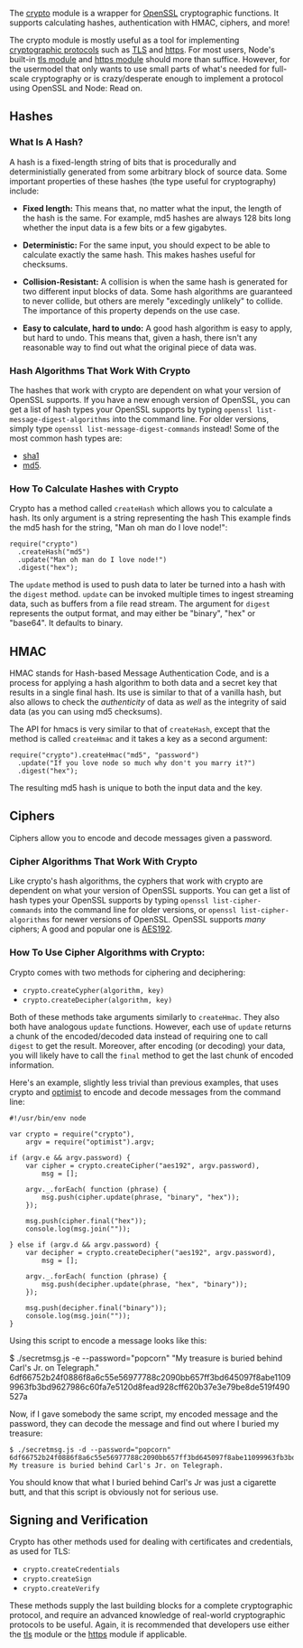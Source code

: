 The [crypto](http://nodejs.org/docs/v0.4.10/api/crypto.html) module is a wrapper for [OpenSSL](http://en.wikipedia.org/wiki/Openssl) cryptographic functions. It supports calculating hashes, authentication with HMAC, ciphers, and more!

The crypto module is mostly useful as a tool for implementing [cryptographic protocols](http://en.wikipedia.org/wiki/Cryptographic_protocol) such as [TLS](http://en.wikipedia.org/wiki/Transport_Layer_Security) and [https](http://en.wikipedia.org/wiki/Https). For most users, Node's built-in [tls module](http://nodejs.org/docs/v0.4.10/api/tls.html) and [https module](http://nodejs.org/docs/v0.4.10/api/https.html) should more than suffice. However, for the usermodel that only wants to use small parts of what's needed for full-scale cryptography or is crazy/desperate enough to implement a protocol using OpenSSL and Node: Read on.

## Hashes

### What Is A Hash?

A hash is a fixed-length string of bits that is procedurally and deterministially generated from some arbitrary block of source data. Some important properties of these hashes (the type useful for cryptography) include:

* **Fixed length:** This means that, no matter what the input, the length of the hash is the same. For example, md5 hashes are always 128 bits long whether the input data is a few bits or a few gigabytes.

* **Deterministic:** For the same input, you should expect to be able to calculate exactly the same hash. This makes hashes useful for checksums.

* **Collision-Resistant:** A collision is when the same hash is generated for two different input blocks of data. Some hash algorithms are guaranteed to never collide, but others are merely "excedingly unlikely" to collide. The importance of this property depends on the use case.

* **Easy to calculate, hard to undo:** A good hash algorithm is easy to apply, but hard to undo. This means that, given a hash, there isn't any reasonable way to find out what the original piece of data was.

### Hash Algorithms That Work With Crypto

The hashes that work with crypto are dependent on what your version of OpenSSL supports. If you have a new enough version of OpenSSL, you can get a list of hash types your OpenSSL supports by typing `openssl list-message-digest-algorithms` into the command line. For older versions, simply type `openssl list-message-digest-commands` instead! Some of the most common hash types are: 

* [sha1](http://en.wikipedia.org/wiki/Sha1)
* [md5](http://en.wikipedia.org/wiki/Md5).

### How To Calculate Hashes with Crypto

Crypto has a method called `createHash` which allows you to calculate a hash. Its only argument is a string representing the hash This example finds the md5 hash for the string, "Man oh man do I love node!":

    require("crypto")
      .createHash("md5")
      .update("Man oh man do I love node!")
      .digest("hex");

The `update` method is used to push data to later be turned into a hash with the `digest` method. `update` can be invoked multiple times to ingest streaming data, such as buffers from a file read stream. The argument for `digest` represents the output format, and may either be "binary", "hex" or "base64". It defaults to binary.

## HMAC

HMAC stands for Hash-based Message Authentication Code, and is a process for applying a hash algorithm to both data and a secret key that results in a single final hash. Its use is similar to that of a vanilla hash, but also allows to check the *authenticity* of data as *well* as the integrity of said data (as you can using md5 checksums).

The API for hmacs is very similar to that of `createHash`, except that the method is called `createHmac` and it takes a key as a second argument:

    require("crypto").createHmac("md5", "password")
      .update("If you love node so much why don't you marry it?")
      .digest("hex");

The resulting md5 hash is unique to both the input data and the key.

## Ciphers

Ciphers allow you to encode and decode messages given a password.

### Cipher Algorithms That Work With Crypto

Like crypto's hash algorithms, the cyphers that work with crypto are dependent on what your version of OpenSSL supports. You can get a list of hash types your OpenSSL supports by typing `openssl list-cipher-commands` into the command line for older versions, or `openssl list-cipher-algorithms` for newer versions of OpenSSL. OpenSSL supports *many* ciphers; A good and popular one is [AES192](http://en.wikipedia.org/wiki/Aes192).

### How To Use Cipher Algorithms with Crypto:

Crypto comes with two methods for ciphering and deciphering:

* `crypto.createCypher(algorithm, key)`
* `crypto.createDecipher(algorithm, key)`

Both of these methods take arguments similarly to `createHmac`. They also both have analogous `update` functions. However, each use of `update` returns a chunk of the encoded/decoded data instead of requiring one to call `digest` to get the result. Moreover, after encoding (or decoding) your data, you will likely have to call the `final` method to get the last chunk of encoded information.

Here's an example, slightly less trivial than previous examples, that uses crypto and [optimist](https://github.com/substack/node-optimist) to encode and decode messages from the command line:

    #!/usr/bin/env node

    var crypto = require("crypto"),
        argv = require("optimist").argv;

    if (argv.e && argv.password) {
        var cipher = crypto.createCipher("aes192", argv.password),
            msg = [];

        argv._.forEach( function (phrase) {
            msg.push(cipher.update(phrase, "binary", "hex"));
        });

        msg.push(cipher.final("hex"));
        console.log(msg.join(""));

    } else if (argv.d && argv.password) {
        var decipher = crypto.createDecipher("aes192", argv.password),
            msg = [];

        argv._.forEach( function (phrase) {
            msg.push(decipher.update(phrase, "hex", "binary"));
        });

        msg.push(decipher.final("binary"));
        console.log(msg.join(""));   
    }

Using this script to encode a message looks like this:

   $ ./secretmsg.js -e --password="popcorn" "My treasure is buried behind Carl's Jr. on Telegraph."
    6df66752b24f0886f8a6c55e56977788c2090bb657ff3bd645097f8abe11099963fb3bd9627986c60fa7e5120d8fead928cff620b37e3e79be8de519f490527a

Now, if I gave somebody the same script, my encoded message and the password, they can decode the message and find out where I buried my treasure:

    $ ./secretmsg.js -d --password="popcorn" 6df66752b24f0886f8a6c55e56977788c2090bb657ff3bd645097f8abe11099963fb3bd9627986c60fa7e5120d8fead928cff620b37e3e79be8de519f490527a
    My treasure is buried behind Carl's Jr. on Telegraph.

You should know that what I buried behind Carl's Jr was just a cigarette butt, and that this script is obviously not for serious use.

## Signing and Verification

Crypto has other methods used for dealing with certificates and credentials, as used for TLS:

* `crypto.createCredentials`
* `crypto.createSign`
* `crypto.createVerify`

These methods supply the last building blocks for a complete cryptographic protocol, and require an advanced knowledge of real-world cryptographic protocols to be useful. Again, it is recommended that developers use either the [tls](http://nodejs.org/docs/v0.4.10/api/tls.html) module or the [https](http://nodejs.org/docs/v0.4.10/api/https.html) module if applicable.
